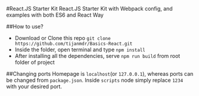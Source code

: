 #React.JS Starter Kit
React.JS Starter Kit with Webpack config, and examples with both ES6 and React Way

##How to use?
- Download or Clone this repo `git clone https://github.com/tijanmdr/Basics-React.git`
- Inside the folder, open terminal and type `npm install`
- After installing all the dependencies, serve `npm run build` from root folder of project

##Changing ports
Homepage is `localhost`(or `127.0.0.1`), whereas ports can be changed from `package.json`. Inside `scripts` node simply replace `1234` with your desired port.

